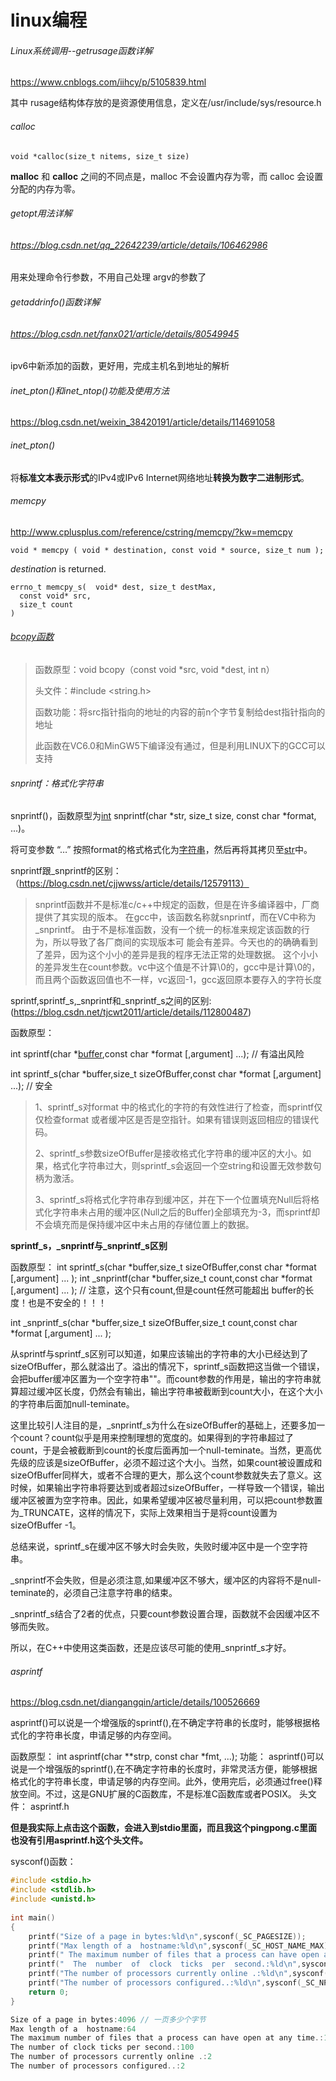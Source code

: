 # linux编程



###### Linux系统调用--getrusage函数详解

https://www.cnblogs.com/iihcy/p/5105839.html

其中 rusage结构体存放的是资源使用信息，定义在/usr/include/sys/resource.h



###### calloc

```
void *calloc(size_t nitems, size_t size)
```

**malloc** 和 **calloc** 之间的不同点是，malloc 不会设置内存为零，而 calloc 会设置分配的内存为零。



###### getopt用法详解

###### https://blog.csdn.net/qq_22642239/article/details/106462986

用来处理命令行参数，不用自己处理 argv的参数了



###### getaddrinfo()函数详解

###### https://blog.csdn.net/fanx021/article/details/80549945

ipv6中新添加的函数，更好用，完成主机名到地址的解析





###### inet_pton()和inet_ntop()功能及使用方法

https://blog.csdn.net/weixin_38420191/article/details/114691058



###### inet_pton()
将**标准文本表示形式**的IPv4或IPv6 Internet网络地址**转换为数字二进制形式**。






###### memcpy

http://www.cplusplus.com/reference/cstring/memcpy/?kw=memcpy

```
void * memcpy ( void * destination, const void * source, size_t num );
```

*destination* is returned.



```
errno_t memcpy_s(  void* dest, size_t destMax,
  const void* src,
  size_t count
)
```



###### [bcopy函数](https://www.cnblogs.com/winifred-tang94/p/5842529.html)

> 函数原型：void bcopy（const  void  *src,  void  *dest,  int  n）
>
> 头文件：#include <string.h>
>
> 函数功能：将src指针指向的地址的内容的前n个字节复制给dest指针指向的地址
>
> 此函数在VC6.0和MinGW5下编译没有通过，但是利用LINUX下的GCC可以支持



###### snprintf：格式化字符串

snprintf()，函数原型为[int](https://baike.baidu.com/item/int/54055) snprintf(char *str, size_t size, const char *format, ...)。

将可变参数 “…” 按照format的格式格式化为[字符串](https://baike.baidu.com/item/%E5%AD%97%E7%AC%A6%E4%B8%B2/1017763)，然后再将其拷贝至[str](https://baike.baidu.com/item/str/11045424)中。



snprintf跟_snprintf的区别：（https://blog.csdn.net/cjjwwss/article/details/12579113）

> snprintf函数并不是标准c/c++中规定的函数，但是在许多编译器中，厂商提供了其实现的版本。 在gcc中，该函数名称就snprintf，而在VC中称为_snprintf。 由于不是标准函数，没有一个统一的标准来规定该函数的行为，所以导致了各厂商间的实现版本可 能会有差异。今天也的的确确看到了差异，因为这个小小的差异是我的程序无法正常的处理数据。 这个小小的差异发生在count参数。vc中这个值是不计算\0的，gcc中是计算\0的，而且两个函数返回值也不一样，vc返回-1，gcc返回原本要存入的字符长度

sprintf,sprintf_s,_snprintf和_snprintf_s之间的区别:(https://blog.csdn.net/tjcwt2011/article/details/112800487)

函数原型：

int sprintf(char *[buffer](https://so.csdn.net/so/search?q=buffer&spm=1001.2101.3001.7020),const char *format [,argument] ...); // 有溢出风险

int sprintf_s(char *buffer,size_t sizeOfBuffer,const char *format [,argument] ...); // 安全



> 1、sprintf_s对format 中的格式化的字符的有效性进行了检查，而sprintf仅仅检查format 或者缓冲区是否是空指针。如果有错误则返回相应的错误代码。
>
> 2、sprintf_s参数sizeOfBuffer是接收格式化字符串的缓冲区的大小。如果，格式化字符串过大，则sprintf_s会返回一个空string和设置无效参数句柄为激活。
>
> 3、sprintf_s将格式化字符串存到缓冲区，并在下一个位置填充Null后将格式化字符串未占用的缓冲区(Null之后的Buffer)全部填充为-3，而sprintf却不会填充而是保持缓冲区中未占用的存储位置上的数据。

**sprintf_s，_snprintf与_snprintf_s区别**

函数原型：
int sprintf_s(char *buffer,size_t sizeOfBuffer,const char *format [,argument] ... );
int _snprintf(char *buffer,size_t count,const char *format [,argument] ... ); // 注意，这个只有count,但是count任然可能超出 buffer的长度！也是不安全的！！！

int _snprintf_s(char *buffer,size_t sizeOfBuffer,size_t count,const char *format [,argument] ... );



从sprintf与sprintf_s区别可以知道，如果应该输出的字符串的大小已经达到了sizeOfBuffer，那么就溢出了。溢出的情况下，sprintf_s函数把这当做一个错误，会把buffer缓冲区置为一个空字符串""。而count参数的作用是，输出的字符串就算超过缓冲区长度，仍然会有输出，输出字符串被截断到count大小，在这个大小的字符串后面加null-teminate。

这里比较引人注目的是，_snprintf_s为什么在sizeOfBuffer的基础上，还要多加一个count？count似乎是用来控制理想的宽度的。如果得到的字符串超过了count，于是会被截断到count的长度后面再加一个null-teminate。当然，更高优先级的应该是sizeOfBuffer，必须不超过这个大小。当然，如果count被设置成和sizeOfBuffer同样大，或者不合理的更大，那么这个count参数就失去了意义。这时候，如果输出字符串将要达到或者超过sizeOfBuffer，一样导致一个错误，输出缓冲区被置为空字符串。因此，如果希望缓冲区被尽量利用，可以把count参数置为_TRUNCATE，这样的情况下，实际上效果相当于是将count设置为sizeOfBuffer -1。

总结来说，sprintf_s在缓冲区不够大时会失败，失败时缓冲区中是一个空字符串。

_snprintf不会失败，但是必须注意,如果缓冲区不够大，缓冲区的内容将不是null-teminate的，必须自己注意字符串的结束。

_snprintf_s结合了2者的优点，只要count参数设置合理，函数就不会因缓冲区不够而失败。

所以，在C++中使用这类函数，还是应该尽可能的使用_snprintf_s才好。



###### asprintf

https://blog.csdn.net/diangangqin/article/details/100526669

asprintf()可以说是一个增强版的sprintf(),在不确定字符串的长度时，能够根据格式化的字符串长度，申请足够的内存空间。

函数原型：
int asprintf(char **strp, const char *fmt, ...);
功能：
asprintf()可以说是一个增强版的sprintf(),在不确定字符串的长度时，非常灵活方便，能够根据格式化的字符串长度，申请足够的内存空间。此外，使用完后，必须通过free()释放空间。不过，这是GNU扩展的C函数库，不是标准C函数库或者POSIX。
头文件：
asprintf.h 

**但是我实际上点击这个函数，会进入到stdio里面，而且我这个pingpong.c里面也没有引用asprintf.h这个头文件。**





sysconf()函数：

```c
#include <stdio.h>
#include <stdlib.h>
#include <unistd.h>
 
int main()
{
	printf("Size of a page in bytes:%ld\n",sysconf(_SC_PAGESIZE));
	printf("Max length of a  hostname:%ld\n",sysconf(_SC_HOST_NAME_MAX));
	printf(" The maximum number of files that a process can have open at any time.:%ld\n",sysconf(_SC_OPEN_MAX));
	printf("  The  number  of  clock  ticks  per  second.:%ld\n",sysconf(_SC_CLK_TCK)); 
	printf("The number of processors currently online .:%ld\n",sysconf(_SC_NPROCESSORS_ONLN)); 
	printf("The number of processors configured..:%ld\n",sysconf(_SC_NPROCESSORS_CONF)); 
	return 0;
}
```

```c
Size of a page in bytes:4096 // 一页多少个字节
Max length of a  hostname:64
The maximum number of files that a process can have open at any time.:1024
The number of clock ticks per second.:100
The number of processors currently online .:2
The number of processors configured..:2
```

